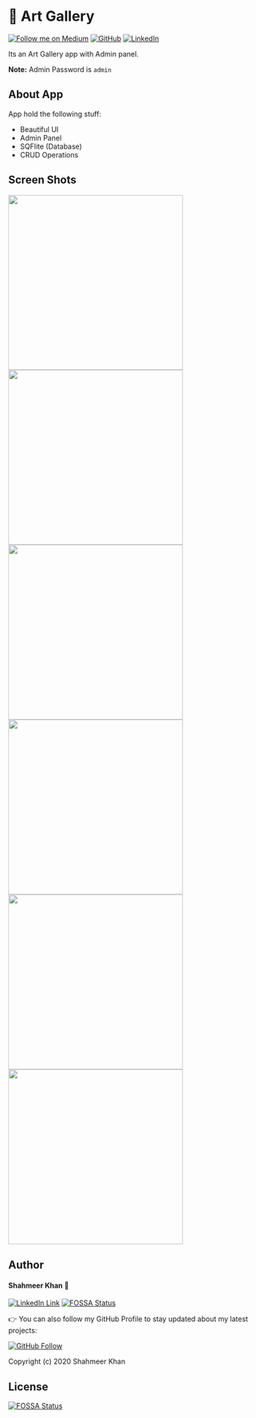 # 🎨 Art Gallery

[![Follow me on Medium](https://img.shields.io/badge/Medium-%40meer--khan-02b875?style=for-the-badge&logo=medium)](https://medium.com/@meer-khan) [![GitHub](https://img.shields.io/badge/GitHub-%40meer--khan-181717?style=for-the-badge&logo=github)](https://github.com/meer-khan)
[![LinkedIn](https://img.shields.io/badge/LinkedIn-%40meer--khan-0077B5?style=for-the-badge&logo=linkedin)](https://www.linkedin.com/in/meer-khan/)

Its an Art Gallery app with Admin panel.

**Note:** Admin Password is `admin`

## About App
App hold the following stuff:

- Beautiful UI
- Admin Panel
- SQFlite (Database)
- CRUD Operations  


## Screen Shots  
<img src="https://user-images.githubusercontent.com/40295656/104624837-df476700-56b5-11eb-8bc3-05df2b22e8bb.jpg"  height='350px' /> <img src="https://user-images.githubusercontent.com/40295656/104625200-4bc26600-56b6-11eb-9888-0510f963f875.jpg"  height='350px' />  <img src="https://user-images.githubusercontent.com/40295656/104625260-609ef980-56b6-11eb-9f75-025b71e7a0bd.jpg"  height='350px' /> <img src="https://user-images.githubusercontent.com/40295656/104625416-8deba780-56b6-11eb-8401-7d2a5e55c74f.jpg"  height='350px' />  <img src="https://user-images.githubusercontent.com/40295656/104625511-a2c83b00-56b6-11eb-84fd-7967d055d47c.jpg"  height='350px' />  <img src="https://user-images.githubusercontent.com/40295656/104625581-b4a9de00-56b6-11eb-8332-c23fcedec5ba.jpg"  height='350px' /> 

## Author

#### Shahmeer Khan 🧑
[![LinkedIn Link](https://img.shields.io/badge/Connect-Shahmeer-blue.svg?logo=linkedin&longCache=true&style=social&label=Connect
)](https://www.linkedin.com/in/meer-khan)
[![FOSSA Status](https://app.fossa.com/api/projects/git%2Bgithub.com%2Fmeer-khan%2FArt-Gallery-App-Flutter.svg?type=shield)](https://app.fossa.com/projects/git%2Bgithub.com%2Fmeer-khan%2FArt-Gallery-App-Flutter?ref=badge_shield)

👉 You can also follow my GitHub Profile to stay updated about my latest projects:

[![GitHub Follow](https://img.shields.io/badge/Connect-Shahmeer-blue.svg?logo=Github&longCache=true&style=social&label=Follow)](https://github.com/meer-khan)

Copyright (c) 2020 Shahmeer Khan


## License
[![FOSSA Status](https://app.fossa.com/api/projects/git%2Bgithub.com%2Fmeer-khan%2FArt-Gallery-App-Flutter.svg?type=large)](https://app.fossa.com/projects/git%2Bgithub.com%2Fmeer-khan%2FArt-Gallery-App-Flutter?ref=badge_large)
